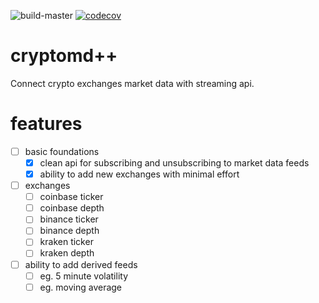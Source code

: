 ![build-master](https://github.com/ramneekhanda/cryptomarketdata/actions/workflows/build_master.yml/badge.svg)
[![codecov](https://codecov.io/gh/ramneekhanda/cryptomarketdata/branch/main/graph/badge.svg?token=FK7WOXNJZF)](https://codecov.io/gh/ramneekhanda/cryptomarketdata)
# cryptomd++
Connect crypto exchanges market data with streaming api.

# features
 - [ ] basic foundations
	 - [x] clean api for subscribing and unsubscribing to market data feeds
	 - [x] ability to add new exchanges with minimal effort
 - [ ] exchanges
     - [ ] coinbase ticker
     - [ ] coinbase depth
     - [ ] binance ticker
     - [ ] binance depth
     - [ ] kraken ticker
     - [ ] kraken depth
 - [ ] ability to add derived feeds
   - [ ] eg. 5 minute volatility
   - [ ] eg. moving average
